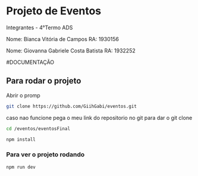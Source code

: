 # Projeto de Eventos

Integrantes - 4°Termo ADS

Nome: Bianca Vitória de Campos
RA: 1930156

Nome: Giovanna Gabriele Costa Batista
RA: 1932252

#DOCUMENTAÇÃO
## Para rodar o projeto
Abrir o promp
```sh
git clone https://github.com/GiihGabi/eventos.git
```

caso nao funcione pega o meu link do repositorio no git para dar o git clone

```sh
cd /eventos/eventosFinal
```

```sh
npm install
```

### Para ver o projeto rodando

```sh
npm run dev
```
